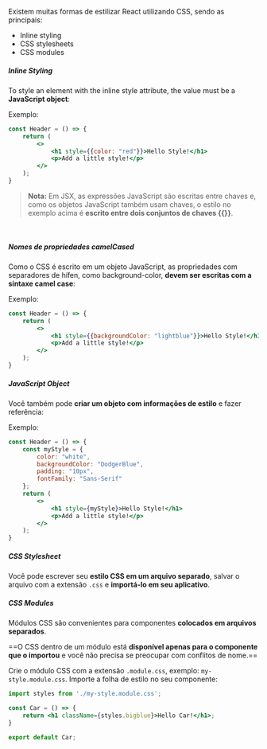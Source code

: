 Existem muitas formas de estilizar React utilizando CSS, sendo as principais:
- Inline styling
- CSS stylesheets
- CSS modules

##### Inline Styling
To style an element with the inline style attribute, the value must be a **JavaScript object**:

Exemplo:
```jsx
const Header = () => {
	return (
		<>
			<h1 style={{color: "red"}}>Hello Style!</h1>
			<p>Add a little style!</p>
		</>
	);
}
```

>**Nota:** Em JSX, as expressões JavaScript são escritas entre chaves e, como os objetos JavaScript também usam chaves, o estilo no exemplo acima é **escrito entre dois conjuntos de chaves {{}}**.

<br />

##### Nomes de propriedades camelCased
Como o CSS é escrito em um objeto JavaScript, as propriedades com separadores de hífen, como background-color, **devem ser escritas com a sintaxe camel case**:

Exemplo:
```jsx
const Header = () => {
	return (
		<>
			<h1 style={{backgroundColor: "lightblue"}}>Hello Style!</h1>
			<p>Add a little style!</p>
		</>
	);
}
```
##### JavaScript Object
Você também pode **criar um objeto com informações de estilo** e fazer referência:

Exemplo:
```jsx
const Header = () => {
	const myStyle = {
		color: "white",
		backgroundColor: "DodgerBlue",
		padding: "10px",
		fontFamily: "Sans-Serif"
	};
	return (
		<>
			<h1 style={myStyle}>Hello Style!</h1>
			<p>Add a little style!</p>
		</>
	);
}
```


##### CSS Stylesheet
Você pode escrever seu **estilo CSS em um arquivo separado**, salvar o arquivo com a extensão `.css` e **importá-lo em seu aplicativo**.


##### CSS Modules
Módulos CSS são convenientes para componentes **colocados em arquivos separados**.

==O CSS dentro de um módulo está **disponível apenas para o componente que o importou** e você não precisa se preocupar com conflitos de nome.==

Crie o módulo CSS com a extensão `.module.css`, exemplo: `my-style.module.css`.
Importe a folha de estilo no seu componente:
```jsx
import styles from './my-style.module.css'; 

const Car = () => {
	return <h1 className={styles.bigblue}>Hello Car!</h1>;
}

export default Car;
```

